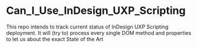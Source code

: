 # Can_I_Use_InDesign_UXP_Scripting
 This repo intends to track current status of InDesign UXP Scripting deployment. It will (try to) process every single DOM method and properties to let us about the exact State of the Art
